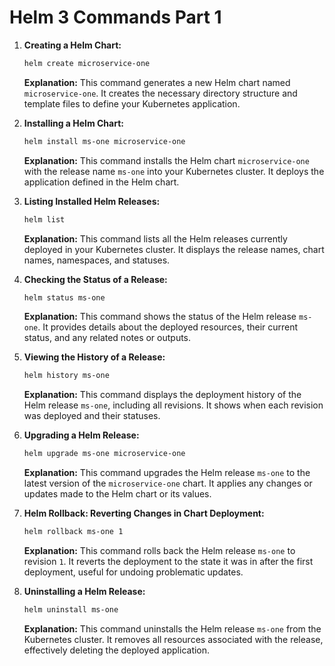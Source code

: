 # Helm 3 Commands Part 1

1. **Creating a Helm Chart:**
    ```bash
    helm create microservice-one
    ```
    **Explanation:** This command generates a new Helm chart named `microservice-one`. It creates the necessary directory structure and template files to define your Kubernetes application.

2. **Installing a Helm Chart:**
    ```bash
    helm install ms-one microservice-one
    ```
    **Explanation:** This command installs the Helm chart `microservice-one` with the release name `ms-one` into your Kubernetes cluster. It deploys the application defined in the Helm chart.

3. **Listing Installed Helm Releases:**
    ```bash
    helm list
    ```
    **Explanation:** This command lists all the Helm releases currently deployed in your Kubernetes cluster. It displays the release names, chart names, namespaces, and statuses.

4. **Checking the Status of a Release:**
    ```bash
    helm status ms-one
    ```
    **Explanation:** This command shows the status of the Helm release `ms-one`. It provides details about the deployed resources, their current status, and any related notes or outputs.

5. **Viewing the History of a Release:**
    ```bash
    helm history ms-one
    ```
    **Explanation:** This command displays the deployment history of the Helm release `ms-one`, including all revisions. It shows when each revision was deployed and their statuses.

6. **Upgrading a Helm Release:**
    ```bash
    helm upgrade ms-one microservice-one
    ```
    **Explanation:** This command upgrades the Helm release `ms-one` to the latest version of the `microservice-one` chart. It applies any changes or updates made to the Helm chart or its values.

7. **Helm Rollback: Reverting Changes in Chart Deployment:**
    ```bash
    helm rollback ms-one 1
    ```
    **Explanation:** This command rolls back the Helm release `ms-one` to revision `1`. It reverts the deployment to the state it was in after the first deployment, useful for undoing problematic updates.

8. **Uninstalling a Helm Release:**
    ```bash
    helm uninstall ms-one
    ```
    **Explanation:** This command uninstalls the Helm release `ms-one` from the Kubernetes cluster. It removes all resources associated with the release, effectively deleting the deployed application.

